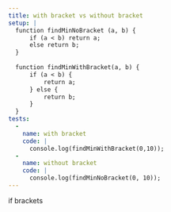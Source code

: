 ```yaml
---
title: with bracket vs without bracket
setup: |
  function findMinNoBracket (a, b) {
      if (a < b) return a;
      else return b;
  }
  
  function findMinWithBracket(a, b) {
      if (a < b) {
          return a;
      } else {
          return b;
      }
  }
tests:
  -
    name: with bracket
    code: |
      console.log(findMinWithBracket(0,10));
  -
    name: without bracket
    code: |
      console.log(findMinNoBracket(0, 10));
---
```

if brackets
